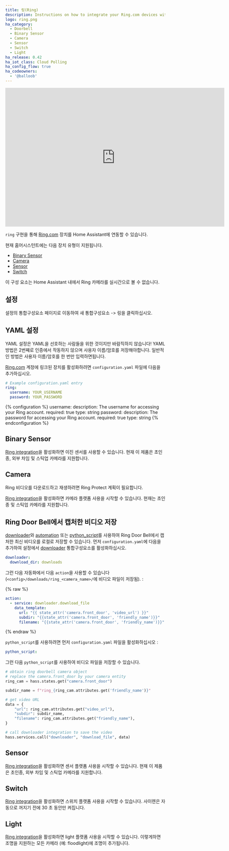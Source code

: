 ```yaml
---
title: 링(Ring)
description: Instructions on how to integrate your Ring.com devices within Home Assistant.
logo: ring.png
ha_category:
  - Doorbell
  - Binary Sensor
  - Camera
  - Sensor
  - Switch
  - Light
ha_release: 0.42
ha_iot_class: Cloud Polling
ha_config_flow: true
ha_codeowners:
  - '@balloob'
---
```


<div class='videoWrapper'>
<iframe width="690" height="437" src="https://www.youtube.com/embed/fAqfqQZiQlE" frameborder="0" allow="accelerometer; autoplay; encrypted-media; gyroscope; picture-in-picture" allowfullscreen></iframe>
</div>

`ring` 구현을 통해 [Ring.com](https://ring.com/) 장치를 Home Assistant에 연동할 수 있습니다.

현재 홈어시스턴트에는 다음 장치 유형이 지원됩니다.

- [Binary Sensor](#binary-sensor)
- [Camera](#camera)
- [Sensor](#sensor)
- [Switch](#switch)

<p class='note'>
이 구성 요소는 Home Assistant 내에서 Ring 카메라를 실시간으로 볼 수 없습니다.
</p>

## 설정

설정의 통합구성요소 페이지로 이동하여 새 통합구성요소 -> 링을 클릭하십시오.

## YAML 설정

YAML 설정은 YAML을 선호하는 사람들을 위한 것이지만 바람직하지 않습니다! YAML 방법은 2번째로 인증에서 작동하지 않으며 사용자 이름/암호를 저장해야합니다. 일반적인 방법은 사용자 이름/암호를 한 번만 입력하면됩니다.

[Ring.com](https://ring.com/) 계정에 링크된 장치를 활성화하려면 `configuration.yaml` 파일에 다음을 추가하십시오.

```yaml
# Example configuration.yaml entry
ring:
  username: YOUR_USERNAME
  password: YOUR_PASSWORD
```

{% configuration %}
username:
  description: The username for accessing your Ring account.
  required: true
  type: string
password:
  description: The password for accessing your Ring account.
  required: true
  type: string
{% endconfiguration %}

## Binary Sensor

[Ring integration](/integrations/ring)을 활성화하면 이진 센서를 사용할 수 있습니다. 현재 이 제품은 초인종, 외부 차임 및 스틱업 카메라를 지원합니다.

## Camera

<div class='note'>
Ring 비디오를 다운로드하고 재생하려면 Ring Protect 계획이 필요합니다.
</div>

[Ring integration](/integrations/ring)을 활성화하면 카메라 플랫폼 사용을 시작할 수 있습니다. 현재는 초인종 및 스틱업 카메라를 지원합니다.

## Ring Door Bell에서 캡처한 비디오 저장

[downloader](/integrations/downloader)와 [automation](/integrations/automation) 또는 [python_script](/integrations/python_script)를 사용하여 Ring Door Bell에서 캡처한 최신 비디오를 로컬로 저장할 수 있습니다.
먼저 `configuration.yaml`에 다음을 추가하여 설정에서 [downloader](/integrations/downloader) 통합구성요소를 활성화하십시오.

```yaml
downloader:
  download_dir: downloads
```

그런 다음 자동화에서 다음 `action`을 사용할 수 있습니다 (`<config>/downloads/ring_<camera_name>/`에 비디오 파일이 저장됨). : 

{% raw %}
```yaml
action:
  - service: downloader.download_file
    data_template:
      url: "{{ state_attr('camera.front_door', 'video_url') }}"
      subdir: "{{state_attr('camera.front_door', 'friendly_name')}}"
      filename: "{{state_attr('camera.front_door', 'friendly_name')}}"
```
{% endraw %}

`python_script`를 사용하려면 먼저 `configuration.yaml` 파일을 활성화하십시오 :

```yaml
python_script:
```

그런 다음 `python_script`를 사용하여 비디오 파일을 저장할 수 있습니다.

```python
# obtain ring doorbell camera object
# replace the camera.front_door by your camera entity
ring_cam = hass.states.get("camera.front_door")

subdir_name = f"ring_{ring_cam.attributes.get('friendly_name')}"

# get video URL
data = {
    "url": ring_cam.attributes.get("video_url"),
    "subdir": subdir_name,
    "filename": ring_cam.attributes.get("friendly_name"),
}

# call downloader integration to save the video
hass.services.call("downloader", "download_file", data)
```

## Sensor

[Ring integration](/integrations/ring)을 활성화하면 센서 플랫폼 사용을 시작할 수 있습니다. 현재 이 제품은 초인종, 외부 차임 및 스틱업 카메라를 지원합니다.

## Switch

[Ring integration](/integrations/ring)을 활성화하면 스위치 플랫폼 사용을 시작할 수 있습니다. 사이렌은 자동으로 꺼지기 전에 30 초 동안만 켜집니다.

## Light

[Ring integration](/integrations/ring)을 활성화하면 light 플랫폼 사용을 시작할 수 있습니다. 이렇게하면 조명을 지원하는 모든 카메라 (예: floodlight)에 조명이 추가됩니다.
